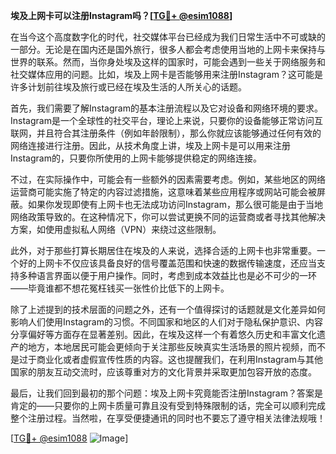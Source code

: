 **埃及上网卡可以注册Instagram吗？[[TG💪+ @esim1088](https://t.me/s/esim1088)]**

在当今这个高度数字化的时代，社交媒体平台已经成为我们日常生活中不可或缺的一部分。无论是在国内还是国外旅行，很多人都会考虑使用当地的上网卡来保持与世界的联系。然而，当你身处埃及这样的国家时，可能会遇到一些关于网络服务和社交媒体应用的问题。比如，埃及上网卡是否能够用来注册Instagram？这可能是许多计划前往埃及旅行或已经在埃及生活的人所关心的话题。

首先，我们需要了解Instagram的基本注册流程以及它对设备和网络环境的要求。Instagram是一个全球性的社交平台，理论上来说，只要你的设备能够正常访问互联网，并且符合其注册条件（例如年龄限制），那么你就应该能够通过任何有效的网络连接进行注册。因此，从技术角度上讲，埃及上网卡是可以用来注册Instagram的，只要你所使用的上网卡能够提供稳定的网络连接。

不过，在实际操作中，可能会有一些额外的因素需要考虑。例如，某些地区的网络运营商可能实施了特定的内容过滤措施，这意味着某些应用程序或网站可能会被屏蔽。如果你发现即使有上网卡也无法成功访问Instagram，那么很可能是由于当地网络政策导致的。在这种情况下，你可以尝试更换不同的运营商或者寻找其他解决方案，如使用虚拟私人网络（VPN）来绕过这些限制。

此外，对于那些打算长期居住在埃及的人来说，选择合适的上网卡也非常重要。一个好的上网卡不仅应该具备良好的信号覆盖范围和快速的数据传输速度，还应当支持多种语言界面以便于用户操作。同时，考虑到成本效益比也是必不可少的一环——毕竟谁都不想花冤枉钱买一张性价比低下的上网卡。

除了上述提到的技术层面的问题之外，还有一个值得探讨的话题就是文化差异如何影响人们使用Instagram的习惯。不同国家和地区的人们对于隐私保护意识、内容分享偏好等方面存在显著差别。因此，在埃及这样一个有着悠久历史和丰富文化遗产的地方，本地居民可能会更倾向于关注那些反映真实生活场景的照片视频，而不是过于商业化或者虚假宣传性质的内容。这也提醒我们，在利用Instagram与其他国家的朋友互动交流时，应该尊重对方的文化背景并采取更加包容开放的态度。

最后，让我们回到最初的那个问题：埃及上网卡究竟能否注册Instagram？答案是肯定的——只要你的上网卡质量可靠且没有受到特殊限制的话，完全可以顺利完成整个注册过程。当然啦，在享受便捷通讯的同时也不要忘了遵守相关法律法规哦！

[[TG💪+ @esim1088](https://t.me/s/esim1088) ![Image](https://i.postimg.cc/4NQfJmqS/Snipaste-2025-05-13-00-14-12.png)]